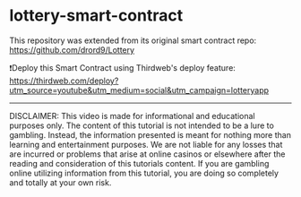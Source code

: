 # lottery-smart-contract

This repository was extended from its original smart contract repo: https://github.com/drord9/Lottery

❗Deploy this Smart Contract using Thirdweb's deploy feature: https://thirdweb.com/deploy?utm_source=youtube&utm_medium=social&utm_campaign=lotteryapp

--------

DISCLAIMER: This video is made for informational and educational purposes only. The content of this tutorial is not intended to be a lure to gambling. Instead, the information presented is meant for nothing more than learning and entertainment purposes. We are not liable for any losses that are incurred or problems that arise at online casinos or elsewhere after the reading and consideration of this tutorials content. If you are gambling online utilizing information from this tutorial, you are doing so completely and totally at your own risk.
